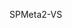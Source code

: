 ﻿---
TileTitle: 'M2 Reverse'
Tile: true
TileTitle: 'M2 Reverse'
TileOrder: 40
Hidden : false
TileLinkOrder: 06
TileDescription: 'A library to provide reverse engineering of the existing SharePoint sites into SPMeta2 models.'
---


SPMeta2-VS